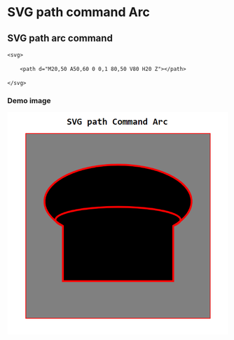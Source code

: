 # SVG path command Arc

## SVG path arc command

    <svg>

        <path d="M20,50 A50,60 0 0,1 80,50 V80 H20 Z"></path>

    </svg>

### Demo image

<img src="./demoImage.png">